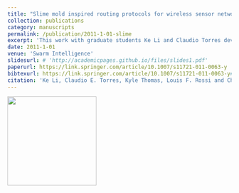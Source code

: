 ```yaml
---
title: "Slime mold inspired routing protocols for wireless sensor networks."
collection: publications
category: manuscripts
permalink: /publication/2011-1-01-slime
excerpt: 'This work with graduate students Ke Li and Claudio Torres developed and analyzed a biologically-inspired routing protocol for sensor actor networks that is based on <i>Physarum polycephalum</i>. '
date: 2011-1-01
venue: 'Swarm Intelligence'
slidesurl: # 'http://academicpages.github.io/files/slides1.pdf'
paperurl: https://link.springer.com/article/10.1007/s11721-011-0063-y
bibtexurl: https://link.springer.com/article/10.1007/s11721-011-0063-y#citeas
citation: 'Ke Li, Claudio E. Torres, Kyle Thomas, Louis F. Rossi and Chien-Chung Shen. <i>Slime mold inspired routing protocols for wireless sensor networks. </i>Swarm Intelligence. 5 (3-4): pp. 183-223. 2011.'
---
```

<img src="{{'/assets/images/slime-mold.png' | relative_url}}" width="200px"/>
